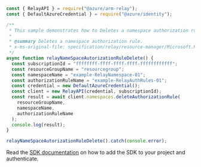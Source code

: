 ```javascript
const { RelayAPI } = require("@azure/arm-relay");
const { DefaultAzureCredential } = require("@azure/identity");

/**
 * This sample demonstrates how to Deletes a namespace authorization rule.
 *
 * @summary Deletes a namespace authorization rule.
 * x-ms-original-file: specification/relay/resource-manager/Microsoft.Relay/stable/2017-04-01/examples/NameSpaces/RelayNameSpaceAutorizationRuleDelete.json
 */
async function relayNameSpaceAutorizationRuleDelete() {
  const subscriptionId = "ffffffff-ffff-ffff-ffff-ffffffffffff";
  const resourceGroupName = "resourcegroup";
  const namespaceName = "example-RelayNamespace-01";
  const authorizationRuleName = "example-RelayAuthRules-01";
  const credential = new DefaultAzureCredential();
  const client = new RelayAPI(credential, subscriptionId);
  const result = await client.namespaces.deleteAuthorizationRule(
    resourceGroupName,
    namespaceName,
    authorizationRuleName
  );
  console.log(result);
}

relayNameSpaceAutorizationRuleDelete().catch(console.error);
```

Read the [SDK documentation](https://github.com/Azure/azure-sdk-for-js/blob/%40azure%2Farm-relay_3.0.1/sdk/relay/arm-relay/README.md) on how to add the SDK to your project and authenticate.
